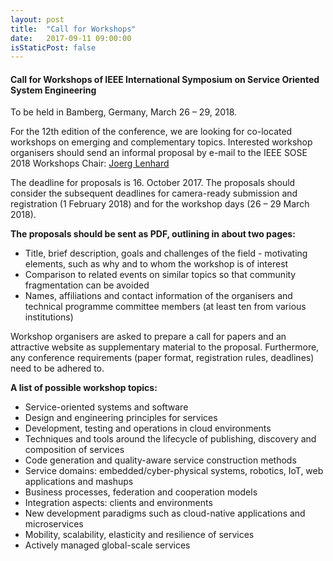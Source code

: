 ```yaml
---
layout: post
title:  "Call for Workshops"
date:   2017-09-11 09:00:00
isStaticPost: false
---
```

#### Call for Workshops of IEEE International Symposium on Service Oriented System Engineering

To be held in Bamberg, Germany, March 26 – 29, 2018.

For the 12th edition of the conference, we are looking for co-located workshops on emerging and complementary topics. 
Interested workshop organisers should send an informal proposal by e-mail to the IEEE SOSE 2018 Workshops Chair: [Joerg Lenhard](mailto:joerg.lenhard@kau.se)

The deadline for proposals is 16. October 2017. The proposals should consider the subsequent deadlines for camera-ready submission and registration (1 February 2018) and for the workshop days (26 – 29 March 2018).

__The proposals should be sent as PDF, outlining in about two pages:__

* Title, brief description, goals and challenges of the field - motivating elements, such as why and to whom the workshop is of interest
* Comparison to related events on similar topics so that community fragmentation can be avoided
* Names, affiliations and contact information of the organisers and technical programme committee members (at least ten from various institutions)

Workshop organisers are asked to prepare a call for papers and an attractive website as supplementary material to the proposal. Furthermore, any conference requirements (paper format, registration rules, deadlines) need to be adhered to.

__A list of possible workshop topics:__

* Service-oriented systems and software
* Design and engineering principles for services
* Development, testing and operations in cloud environments
* Techniques and tools around the lifecycle of publishing, discovery and composition of services
* Code generation and quality-aware service construction methods
* Service domains: embedded/cyber-physical systems, robotics, IoT, web applications and mashups
* Business processes, federation and cooperation models
* Integration aspects: clients and environments
* New development paradigms such as cloud-native applications and microservices
* Mobility, scalability, elasticity and resilience of services
* Actively managed global-scale services
